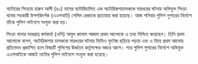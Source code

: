নাটোরের সিংড়ায় হারুন আলী (৪০) নামের ব্যাটারিচালিত এক অটোরিকশাচালককে মারধরের ঘটনায় অভিযুক্ত সিংড়া থানার সহকারী উপপরিদর্শক (এএসআই) সেলিম রেজাকে প্রত্যাহার করা হয়েছে। আজ শনিবার পুলিশ সুপারের নির্দেশে তাঁকে পুলিশ লাইনসে সংযুক্ত করা হয়।

সিংড়া থানার ভারপ্রাপ্ত কর্মকর্তা (ওসি) আবুল কালাম আজাদ প্রথম আলোকে এ তথ্য নিশ্চিত করেছেন। তিনি প্রথম আলোকে বলেন, অটোরিকশার চালককে মারধরের ঘটনার ভিডিও ফুটেজ ছড়িয়ে পড়ায় এবং এ নিয়ে প্রথম আলোয় প্রতিবেদন প্রকাশিত হলে বিষয়টি পুলিশের ঊর্ধ্বতন কর্তৃপক্ষের নজরে আসে। পরে পুলিশ সুপারের নির্দেশে অভিযুক্ত এএসআইকে আজই নাটোর পুলিশ লাইনসে সংযুক্ত করা হয়েছে।

